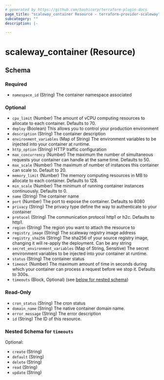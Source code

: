 ```yaml
---
# generated by https://github.com/hashicorp/terraform-plugin-docs
page_title: "scaleway_container Resource - terraform-provider-scaleway"
subcategory: ""
description: |-
  
---
```


# scaleway_container (Resource)





<!-- schema generated by tfplugindocs -->
## Schema

### Required

- `namespace_id` (String) The container namespace associated

### Optional

- `cpu_limit` (Number) The amount of vCPU computing resources to allocate to each container. Defaults to 70.
- `deploy` (Boolean) This allows you to control your production environment
- `description` (String) The container description
- `environment_variables` (Map of String) The environment variables to be injected into your container at runtime.
- `http_option` (String) HTTP traffic configuration
- `max_concurrency` (Number) The maximum the number of simultaneous requests your container can handle at the same time. Defaults to 50.
- `max_scale` (Number) The maximum of number of instances this container can scale to. Default to 20.
- `memory_limit` (Number) The memory computing resources in MB to allocate to each container. Defaults to 128.
- `min_scale` (Number) The minimum of running container instances continuously. Defaults to 0.
- `name` (String) The container name
- `port` (Number) The port to expose the container. Defaults to 8080
- `privacy` (String) The privacy type define the way to authenticate to your container
- `protocol` (String) The communication protocol http1 or h2c. Defaults to http1.
- `region` (String) The region you want to attach the resource to
- `registry_image` (String) The scaleway registry image address
- `registry_sha256` (String) The sha256 of your source registry image, changing it will re-apply the deployment. Can be any string
- `secret_environment_variables` (Map of String, Sensitive) The secret environment variables to be injected into your container at runtime.
- `status` (String) The container status
- `timeout` (Number) The maximum amount of time in seconds during which your container can process a request before we stop it. Defaults to 300s.
- `timeouts` (Block, Optional) (see [below for nested schema](#nestedblock--timeouts))

### Read-Only

- `cron_status` (String) The cron status
- `domain_name` (String) The native container domain name.
- `error_message` (String) The error description
- `id` (String) The ID of this resource.

<a id="nestedblock--timeouts"></a>
### Nested Schema for `timeouts`

Optional:

- `create` (String)
- `default` (String)
- `delete` (String)
- `read` (String)
- `update` (String)
